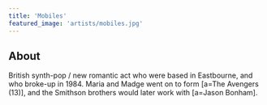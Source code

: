 ```yaml
---
title: 'Mobiles'
featured_image: 'artists/mobiles.jpg'
---
```


## About

British synth-pop / new romantic act who were based in Eastbourne, and who broke-up in 1984. Maria and Madge went on to form [a=The Avengers (13)], and the Smithson brothers would later work with [a=Jason Bonham].
